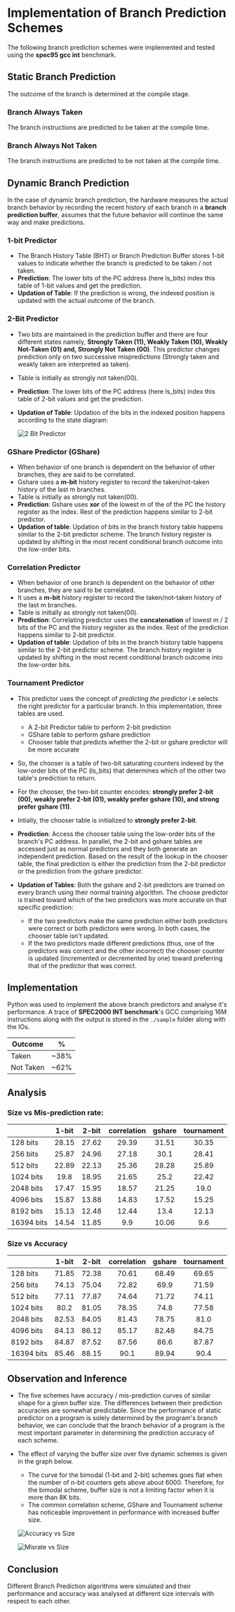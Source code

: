 # Implementation of Branch Prediction Schemes

The following branch prediction schemes were implemented and tested using the **spec95 gcc int** benchmark. 

## Static Branch Prediction
The outcome of the branch is determined at the compile stage.

### Branch Always Taken
The branch instructions are predicted to be taken at the compile time.

### Branch Always Not Taken
The branch instructions are predicted to be not taken at the compile time.

## Dynamic Branch Prediction
In the case of dynamic branch prediction, the hardware measures the actual branch behavior by recording the recent history of each branch in a **branch prediction buffer**, assumes that the future behavior will continue the same way and make predictions.

### 1-bit Predictor
- The Branch History Table (BHT) or Branch Prediction Buffer stores 1-bit values to indicate whether the branch is predicted to be taken / not taken. 
- **Prediction**: The lower bits of the PC address (here ls_bits) index this table of 1-bit values and get the prediction. 
- **Updation of Table**: If the prediction is wrong, the indexed position is updated with the actual outcome of the branch.

### 2-Bit Predictor
- Two bits are maintained in the prediction buffer and there are four different states namely, **Strongly Taken (11), Weakly Taken (10), Weakly Not-Taken (01) and, Strongly Not Taken (00)**. This predictor changes prediction only on two successive mispredictions (Strongly taken and weakly taken are interpreted as taken).
- Table is initially as strongly not taken(00).
- **Prediction**: The lower bits of the PC address (here ls_bits) index this table of 2-bit values and get the prediction. 
- **Updation of Table**:  Updation of the bits in the indexed position happens according to the state diagram:

    ![2 Bit Predictor](./images/2bit.png)

### GShare Predictor (GShare)
- When behavior of one branch is dependent on the behavior of other branches, they are said to be correlated.
- Gshare uses a **m-bit** history register to record the taken/not-taken history of the last m branches.
- Table is initially as strongly not taken(00).
- **Prediction**: Gshare uses **xor** of the lowest m of the of the PC the history register as the index. Rest of the prediction happens similar to 2-bit predictor.
- **Updation of table**: Updation of bits in the branch history table happens similar to the 2-bit predictor scheme. The branch history register is updated by shifting in the most recent conditional branch outcome into the low-order bits.

### Correlation Predictor 
- When behavior of one branch is dependent on the behavior of other branches, they are said to be correlated.
- It uses a **m-bit** history register to record the taken/not-taken history of the last m branches.
- Table is initially as strongly not taken(00).
- **Prediction**: Correlating predictor uses the **concatenation** of lowest m / 2 bits of the PC and the history register as the index. Rest of the prediction happens similar to 2-bit predictor.
- **Updation of table**: Updation of bits in the branch history table happens similar to the 2-bit predictor scheme. The branch history register is updated by shifting in the most recent conditional branch outcome into the low-order bits.

### Tournament Predictor
- This predictor uses the concept of _predicting the predictor_ i.e selects the right predictor for a particular branch. In this implementation, three tables are used. 
    - A 2-bit Predictor table to perform 2-bit prediction
    - GShare table to perform gshare prediction
    - Chooser table that predicts whether the 2-bit or gshare predictor will be more accurate

- So, the chooser is a table of two-bit saturating counters indexed by the low-order bits of the PC (ls_bits) that determines which of the other two table's prediction to return. 
- For the chooser, the two-bit counter encodes: **strongly prefer 2-bit (00), weakly prefer 2-bit (01), weakly prefer gshare (10), and strong prefer gshare (11)**.
- Intially, the chooser table is initialized to **strongly prefer 2-bit**.
- **Prediction**: Access the chooser table using the low-order bits of the branch's PC address. In parallel, the 2-bit and gshare tables are accessed just as normal predictors and they both generate an independent prediction. Based on the result of the lookup in the chooser table, the final prediction is either the prediction from the 2-bit predictor or the prediction from the gshare predictor.
- **Updation of Tables**: Both the gshare and 2-bit predictors are trained on every branch using their normal training algorithm. The choose predictor is trained toward which of the two predictors was more accurate on that specific prediction:
    - If the two predictors make the same prediction either both predictors were correct or both predictors were wrong. In both cases, the chooser table isn't updated.
    - If the two predictors made different predictions (thus, one of the predictors was correct and the other incorrect) the chooser counter is updated (incremented or decremented by one) toward preferring that of the predictor that was correct.

## Implementation
Python was used to implement the above branch predictors and analyse it's performance. A trace of **SPEC2000 INT benchmark**'s GCC comprising 16M instructions along with the output is stored in the ```./sample``` folder along with the IOs. 

| Outcome   |   %  |
|-----------|------|
| Taken     | ~38% |
| Not Taken | ~62% |


## Analysis
### Size vs Mis-prediction rate:
|            | 1-bit | 2-bit | correlation | gshare | tournament |
|:----------|:-----:|:-----:|:-----------:|:------:|:----------:|
|  128 bits  | 28.15 | 27.62 |    29.39    |  31.51 |    30.35   |
|  256 bits  | 25.87 | 24.96 |    27.18    |  30.1  |    28.41   |
|  512 bits  | 22.89 | 22.13 |    25.36    |  28.28 |    25.89   |
|  1024 bits |  19.8 | 18.95 |    21.65    |  25.2  |    22.42   |
|  2048 bits | 17.47 | 15.95 |    18.57    |  21.25 |    19.0    |
|  4096 bits | 15.87 | 13.88 |    14.83    |  17.52 |    15.25   |
|  8192 bits | 15.13 | 12.48 |    12.44    |  13.4  |    12.13   |
| 16394 bits | 14.54 | 11.85 |     9.9     |  10.06 |     9.6    |


### Size vs Accuracy

|          | 1-bit | 2-bit | correlation | gshare | tournament |
|:----------|:-----:|:-----:|:-----------:|:------:|:----------:| 
| 128 bits | 71.85 | 72.38 | 70.61 | 68.49 | 69.65 |
| 256 bits | 74.13 | 75.04 | 72.82 | 69.9 | 71.59 | 
| 512 bits | 77.11 | 77.87 | 74.64 | 71.72 | 74.11 | 
| 1024 bits | 80.2 | 81.05 | 78.35 | 74.8 | 77.58 | 
| 2048 bits | 82.53 | 84.05 | 81.43 | 78.75 | 81.0 | 
| 4096 bits | 84.13 | 86.12 | 85.17 | 82.48 | 84.75 | 
| 8192 bits   | 84.87 | 87.52 | 87.56 | 86.6 | 87.87 | 
| 16394 bits | 85.46 | 88.15 | 90.1 | 89.94 | 90.4 |


## Observation and Inference
- The five schemes have accuracy / mis-prediction curves of similar shape for a given buffer size. The differences between their prediction accuracies are somewhat predictable. Since the performance of static predictor on a program is solely determined by the program's branch behavior, we can conclude that the branch behavior of a program is the most important parameter in determining the prediction accuracy of each scheme.
- The effect of varying the buffer size over five dynamic schemes is given in the graph below. 
    - The curve for the bimodal (1-bit and 2-bit) schemes goes flat when the number of n-bit counters gets above about 6000.  Therefore, for the bimodal scheme, buffer size is not a limiting factor when it is more than 8K bits.
    - The common correlation scheme, GShare and Tournament scheme has noticeable improvement in performance with increased buffer size.

    ![Accuracy vs Size](./samples/size-vs-accuracy.png)  
    
    ![Misrate vs Size](./samples/size-vs-misrate.png)

## Conclusion
Different Branch Prediction algorithms were simulated and their performance and accuracy was analysed at different size intervals with respect to each other.